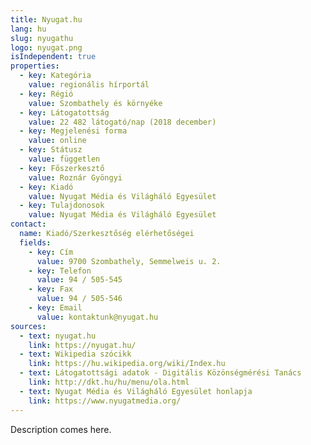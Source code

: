 ```yaml
---
title: Nyugat.hu
lang: hu
slug: nyugathu
logo: nyugat.png
isIndependent: true
properties:
  - key: Kategória
    value: regionális hírportál
  - key: Régió
    value: Szombathely és környéke
  - key: Látogatottság
    value: 22 482 látogató/nap (2018 december)
  - key: Megjelenési forma
    value: online
  - key: Státusz
    value: független
  - key: Főszerkesztő
    value: Roznár Gyöngyi
  - key: Kiadó
    value: Nyugat Média és Világháló Egyesület
  - key: Tulajdonosok
    value: Nyugat Média és Világháló Egyesület
contact:
  name: Kiadó/Szerkesztőség elérhetőségei
  fields:
    - key: Cím
      value: 9700 Szombathely, Semmelweis u. 2. 
    - key: Telefon
      value: 94 / 505-545
    - key: Fax
      value: 94 / 505-546
    - key: Email
      value: kontaktunk@nyugat.hu
sources:
  - text: nyugat.hu
    link: https://nyugat.hu/
  - text: Wikipedia szócikk
    link: https://hu.wikipedia.org/wiki/Index.hu
  - text: Látogatottsági adatok - Digitális Közönségmérési Tanács
    link: http://dkt.hu/hu/menu/ola.html
  - text: Nyugat Média és Világháló Egyesület honlapja
    link: https://www.nyugatmedia.org/
---
```


Description comes here.